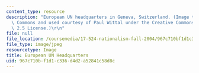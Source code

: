 ```yaml
---
content_type: resource
description: "European UN headquarters in Geneva, Switzerland. (Image taken from Wikimedia\
  \ Commons and used courtesy of Paul Wittal under the Creative Commons, Attribution\
  \ 2.5 License.)\r\n"
file: null
file_location: /coursemedia/17-524-nationalism-fall-2004/967c710bf1d1c336d4d2a52841c58d8c_17-524f04.jpg
file_type: image/jpeg
resourcetype: Image
title: European UN Headquarters
uid: 967c710b-f1d1-c336-d4d2-a52841c58d8c
---
```

